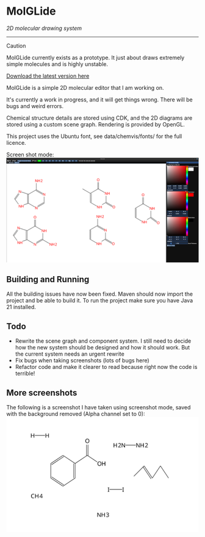 # MolGLide
_2D molecular drawing system_
___

> [!CAUTION]
> MolGLide currently exists as a prototype. It just about draws extremely simple molecules and is highly unstable.

[Download the latest version here](https://github.com/JCox06/MolGLide/releases) 

MolGLide is a simple 2D molecular editor that I am working on.

It's currently a work in progress, and it will get things wrong. There will be bugs and weird errors.


Chemical structure details are stored using CDK, and the 2D diagrams are stored using a custom scene graph. Rendering is provided by OpenGL.

This project uses the Ubuntu font, see data/chemvis/fonts/ for the full licence.

Screen shot mode:
![Screenshot](screenshots/v0.0.4/DNA-RNA-Bases.png)

## Building and Running
All the building issues have now been fixed. Maven should now import the project and be able to build it. To run the project make sure you have Java 21 installed.

## Todo
- Rewrite the scene graph and component system. I still need to decide how the new system should be designed and how it should work. But the current system needs an urgent rewrite
- Fix bugs when taking screenshots (lots of bugs here)
- Refactor code and make it clearer to read because right now the code is terrible!

## More screenshots
The following is a screenshot I have taken using screenshot mode, saved with the background removed (Alpha channel set to 0):
![Screenshot](screenshots/v0.0.3/Screenshot.png)
